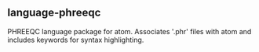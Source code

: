 ## language-phreeqc
PHREEQC language package for atom. Associates '.phr' files with atom and includes keywords for syntax highlighting. 

